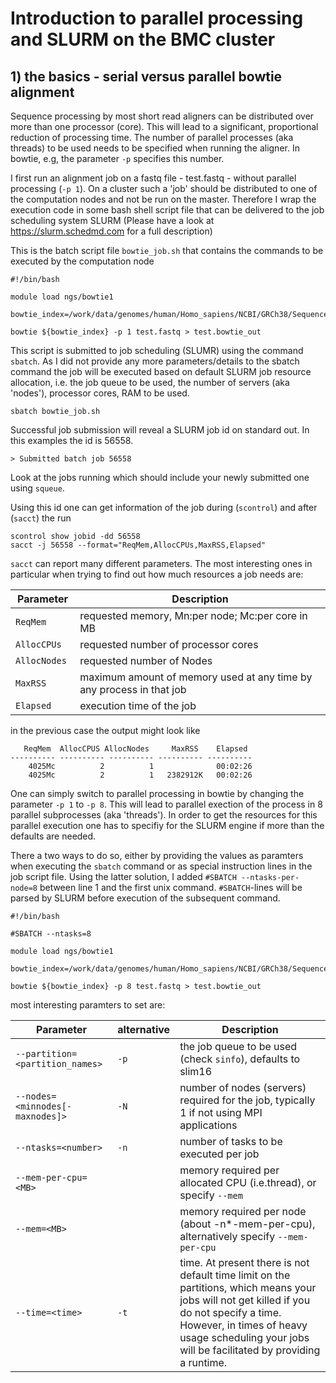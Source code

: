 # Introduction to parallel processing and SLURM on the BMC cluster

## 1) the basics - serial versus parallel bowtie alignment

Sequence processing by most short read aligners can be distributed over more than one processor (core). This will lead to a significant, proportional reduction of processing time. The number of parallel processes (aka threads) to be used needs to be specified when running the aligner. In bowtie, e.g, the parameter `-p` specifies this number. 

I first run an alignment job on a fastq file - test.fastq - without parallel processing (`-p 1`). On a cluster such a 'job' should be distributed to one of the computation nodes and not be run on the master. Therefore I wrap the execution code in some bash shell script file that can be delivered to the job scheduling system SLURM (Please have a look at <https://slurm.schedmd.com> for a full description)

This is the batch script file `bowtie_job.sh` that contains the commands to be executed by the computation node

	#!/bin/bash
	
	module load ngs/bowtie1
	
	bowtie_index=/work/data/genomes/human/Homo_sapiens/NCBI/GRCh38/Sequence/BowtieIndex/genome
	
	bowtie ${bowtie_index} -p 1 test.fastq > test.bowtie_out

This script is submitted to job scheduling (SLUMR) using the command `sbatch`. As I did not provide any more parameters/details to the sbatch command the job will be executed based on default SLURM job resource allocation, i.e. the job queue to be used, the number of servers (aka 'nodes'), processor cores, RAM to be used. 

	sbatch bowtie_job.sh

Successful job submission will reveal a SLURM job id on standard out. In this examples the id is 56558.

	> Submitted batch job 56558

Look at the jobs running which should include your newly submitted one using `squeue`.

Using this id one can get information of the job during (`scontrol`) and after (`sacct`) the run

	scontrol show jobid -dd 56558
	sacct -j 56558 --format="ReqMem,AllocCPUs,MaxRSS,Elapsed"

`sacct` can report many different parameters. The most interesting ones in particular when trying to find out how much resources a job needs are:
	
 Parameter | Description
---------- | ------------
`ReqMem` | requested memory, Mn:per node; Mc:per core in MB
`AllocCPUs ` | requested number of processor cores
`AllocNodes ` | requested number of Nodes
`MaxRSS ` |  maximum amount of memory used at any time by any process in that job
`Elapsed ` | execution time of the job

in the previous case the output might look like

	   ReqMem  AllocCPUS AllocNodes     MaxRSS    Elapsed 
	---------- ---------- ---------- ---------- ---------- 
	    4025Mc          2          1              00:02:26 
	    4025Mc          2          1   2382912K   00:02:26 


One can simply switch to parallel processing in bowtie by changing the parameter `-p 1` to `-p 8`. This will lead to parallel exection of the process in 8 parallel subprocesses (aka 'threads').
In order to get the resources for this parallel execution one has to specifiy for the SLURM engine if more than the defaults are needed. 

There a two ways to do so, either by providing the values as paramters when executing the `sbatch` command or as special instruction lines in the job script file.
Using the latter solution, I added `#SBATCH --ntasks-per-node=8` between line 1 and the first unix command. `#SBATCH`-lines will be parsed by SLURM before execution of the subsequent command. 

	#!/bin/bash
	
	#SBATCH --ntasks=8
	
	module load ngs/bowtie1
	
	bowtie_index=/work/data/genomes/human/Homo_sapiens/NCBI/GRCh38/Sequence/BowtieIndex/genome
	
	bowtie ${bowtie_index} -p 8 test.fastq > test.bowtie_out

most interesting paramters to set are:

 Parameter | alternative | Description
---------- | ----------- | -----------
`--partition=<partition_names>`| `-p`| the job queue to be used (check `sinfo`), defaults to slim16
`--nodes=<minnodes[-maxnodes]>`| `-N`| number of nodes (servers) required for the job, typically 1 if not using MPI applications
`--ntasks=<number>` | `-n` | number of tasks to be executed per job
`--mem-per-cpu=<MB>`| | memory required per allocated CPU (i.e.thread), or specify `--mem`
`--mem=<MB>` | | memory required per node (about -n*-mem-per-cpu), alternatively specify `--mem-per-cpu`
`--time=<time>`| `-t`| time. At present there is not default time limit on the partitions, which means your jobs will not get killed if you do not specify a time. However, in times of heavy usage scheduling your jobs will be facilitated by providing a runtime.





		
	
	
<!-- Highlight syntax for Mou.app, insert at the bottom of the markdown document  -->
<script src="http://yandex.st/highlightjs/7.3/highlight.min.js"></script>
<link rel="stylesheet" href="http://yandex.st/highlightjs/7.3/styles/github.min.css">
<script>
  hljs.initHighlightingOnLoad();
</script>
